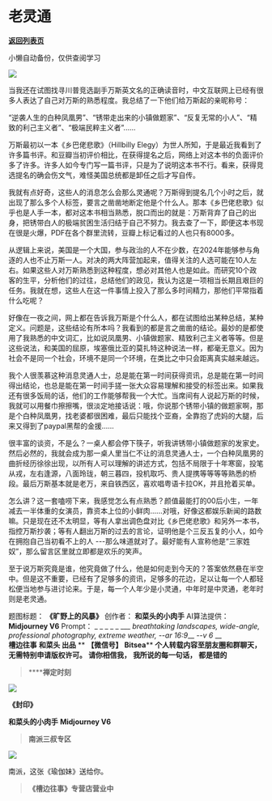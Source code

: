 # 老灵通

[**返回列表页**](/gzh/槽边往事)

小懒自动备份，仅供查阅学习

![](https://mmbiz.qpic.cn/mmbiz_jpg/Ia6gU9JNtkrEZPgwHAa4DaQlZ1xmGjpUeNKvl4HhWiazSiaLQkUkV80kd1ic1S8Y8URgEg1feeiboAUVPItuEiaUJWA/640?wx_fmt=jpeg&from;=appmsg)

当我还在试图找寻川普竞选副手万斯英文名的正确读音时，中文互联网上已经有很多人表达了自己对万斯的熟悉程度。我总结了一下他们给万斯起的亲昵称号：

“逆袭人生的白种凤凰男”、“锈带走出来的小镇做题家”、“反复无常的小人”、“精致的利己主义者”、“极端民粹主义者”......  

万斯最初以一本《乡巴佬悲歌》（Hillbilly
Elegy）为世人所知，于是最近我看到了许多篇书评。和豆瓣当初评价相比，在获得提名之后，网络上对这本书的负面评价多了许多。许多人如今专门写一篇书评，只是为了说明这本书不行。看来，获得竞选提名的确会伤文气，难怪美国总统都是卸任之后才写自传。  

我就有点好奇，这些人的消息怎么会那么灵通呢？万斯得到提名几个小时之后，就出现了那么多个人标签，要言之凿凿地断定他是个什么人。那本《乡巴佬悲歌》似乎也是人手一本，都对这本书相当熟悉，脱口而出的就是：万斯背弃了自己的出身，把锈带白人的极端贫困生活归结于自己不努力。我去查了一下，即便这本书现在很是火爆，PDF在各个群里流转，豆瓣上标记看过的人也只有8000多。

从逻辑上来说，美国是一个大国，参与政治的人不在少数，在2024年能够参与角逐的人也不止万斯一人。对决的两大阵营加起来，值得关注的人选可能在10人左右。如果这些人对万斯熟悉到这种程度，想必对其他人也是如此。而研究10个政客的生平，分析他们的过往，总结他们的政见，我认为这是一项相当长期且艰巨的任务。我就在想，这些人在这一件事情上投入了那么多时间精力，那他们平常指着什么吃呢？  

好像在一夜之间，网上都在告诉我万斯是个什么人，都在试图给出某种总结，某种定义。问题是，这些结论有所本吗？我看到的都是言之凿凿的结论。最妙的是都使用了我熟悉的中文词汇，比如说凤凰男、小镇做题家、精致利己主义者等等。但是这些说法，和美国的屈原，埃塞俄比亚的莫扎特这种说法一样，都毫无意义。因为社会不是同一个社会，环境不是同一个环境，在类比之中只会距离真实越来越远。

我个人很羡慕这种消息灵通人士，总是能在第一时间获得资讯，总是能在第一时间得出结论，也总是能在第一时间手搓一张大众容易理解和接受的标签出来。如果我还有很多饭局的话，他们的工作能够帮我一个大忙。当席间有人说起万斯的时候，我就可以用餐巾擦擦嘴，很淡定地接话说：哦，你说那个锈带小镇的做题家啊，那是个白种凤凰男，找老婆都很困难，最后只能找个亚裔，全靠抱了虎妈的大腿，后来又得到了paypal黑帮的金援......

很丰富的谈资，不是么？一桌人都会停下筷子，听我讲锈带小镇做题家的发家史。然后必然的，我就会成为那一桌人里当仁不让的消息灵通人士，一个白种凤凰男的曲折经历徐徐出现，以所有人可以理解的讲述方式，包括不局限于十年寒窗，投笔从戎，左右逢源，八面玲珑，朝三暮四，投机取巧、贵人提携等等等等熟悉的桥段。最后万斯基本就是老万，来自铁西区，喜欢唱粤语卡拉OK，并且抢着买单。

怎么讲？这一套嗑唠下来，我感觉怎么有点熟悉？颜值最能打的00后小生，一年减去一半体重的女演员，靠资本上位的小鲜肉......对哦，好像这都娱乐新闻的路数嘛。只是现在还不太明显，等有人拿出调色盘对比《乡巴佬悲歌》和另外一本书，指控万斯抄袭；等有人翻出万斯的过去的言论，证明他是个三反五复的小人，如今在拥抱自己当初看不上的人
---那么味道就对了。最好能有人宣称他是“三家姓奴”，那么留言区里就立即都是欢乐的笑声。  

至于说万斯究竟是谁，他究竟做了什么，他是如何走到今天的？答案依然悬在半空中。但是这不重要，已经有了足够多的资讯，足够多的花边，足以让每一个人都轻松便当地参与进讨论来。于是，每一个人年少是小灵通，中年时是中灵通，老年时则是老灵通。  

  

题图标题： **《旷野上的风暴》** 创作者： **和菜头的小肉手** AI算法提供： **Midjourney V6** Prompt： _ _ _ _
_ ___ _breathtaking landscapes, wide-angle, professional photography, extreme
weather, --ar 16:9___ -_-v 6_ __  
 **槽边往事** **和菜头 出品** ** **【微信号】** **Bitsea**** **个人转载内容至朋友圈和群聊天，无需特别申请版权许可。**
**请你相信我，** **我所说的每一句话，** **都是错的**

>  ******禅定时刻**

![](https://mmbiz.qpic.cn/mmbiz_jpg/Ia6gU9JNtkrEZPgwHAa4DaQlZ1xmGjpUEzhaibmaPLvUzp0Lic2pk67TFQOjXYIKCmqJbjfx65PONmXaR0NibllDg/640?wx_fmt=jpeg&from;=appmsg)

 **《封印》**

 **和菜头的小肉手** **Midjourney V6**  

>  **南派三叔专区**

![](https://mmbiz.qpic.cn/mmbiz_jpg/Ia6gU9JNtkrEZPgwHAa4DaQlZ1xmGjpUViaXiahRkUcLGAEN77BbwlMf7dPg0ib6I9Ct9OcmHnUSSnd0e5mRPm0sw/640?wx_fmt=jpeg&from;=appmsg)

南派，这张《瑜伽妹》送给你。

  

>  **《槽边往事》专营店营业中**

  

  

  

